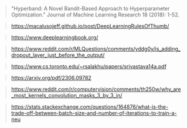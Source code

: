 >"Hyperband: A Novel Bandit-Based Approach to Hyperparameter Optimization." Journal of Machine Learning Research 18 (2018): 1-52.


> https://macalusojeff.github.io/post/DeepLearningRulesOfThumb/
 

> https://www.deeplearningbook.org/


>https://www.reddit.com/r/MLQuestions/comments/yddg0y/is_adding_dropout_layer_just_before_the_output/ 


> https://www.cs.toronto.edu/~rsalakhu/papers/srivastava14a.pdf


> https://arxiv.org/pdf/2306.09782


>https://www.reddit.com/r/computervision/comments/th250w/why_are_most_kernels_convolution_masks_3_by_3_in/

>https://stats.stackexchange.com/questions/164876/what-is-the-trade-off-between-batch-size-and-number-of-iterations-to-train-a-neu